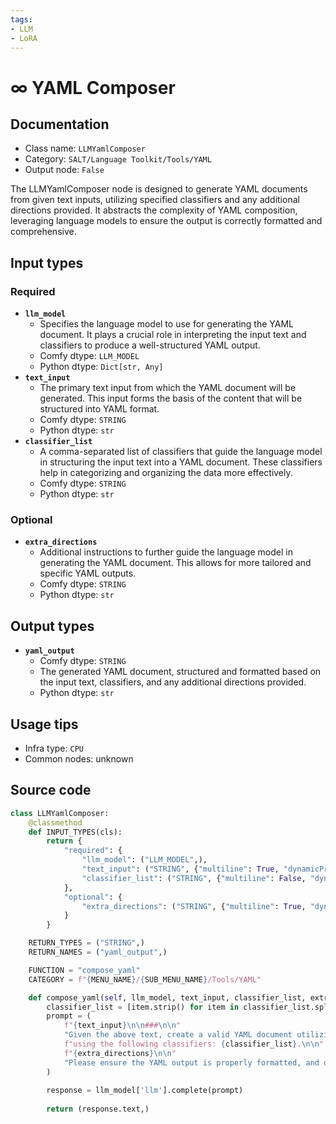 ```yaml
---
tags:
- LLM
- LoRA
---
```


# ∞ YAML Composer
## Documentation
- Class name: `LLMYamlComposer`
- Category: `SALT/Language Toolkit/Tools/YAML`
- Output node: `False`

The LLMYamlComposer node is designed to generate YAML documents from given text inputs, utilizing specified classifiers and any additional directions provided. It abstracts the complexity of YAML composition, leveraging language models to ensure the output is correctly formatted and comprehensive.
## Input types
### Required
- **`llm_model`**
    - Specifies the language model to use for generating the YAML document. It plays a crucial role in interpreting the input text and classifiers to produce a well-structured YAML output.
    - Comfy dtype: `LLM_MODEL`
    - Python dtype: `Dict[str, Any]`
- **`text_input`**
    - The primary text input from which the YAML document will be generated. This input forms the basis of the content that will be structured into YAML format.
    - Comfy dtype: `STRING`
    - Python dtype: `str`
- **`classifier_list`**
    - A comma-separated list of classifiers that guide the language model in structuring the input text into a YAML document. These classifiers help in categorizing and organizing the data more effectively.
    - Comfy dtype: `STRING`
    - Python dtype: `str`
### Optional
- **`extra_directions`**
    - Additional instructions to further guide the language model in generating the YAML document. This allows for more tailored and specific YAML outputs.
    - Comfy dtype: `STRING`
    - Python dtype: `str`
## Output types
- **`yaml_output`**
    - Comfy dtype: `STRING`
    - The generated YAML document, structured and formatted based on the input text, classifiers, and any additional directions provided.
    - Python dtype: `str`
## Usage tips
- Infra type: `CPU`
- Common nodes: unknown


## Source code
```python
class LLMYamlComposer:
    @classmethod
    def INPUT_TYPES(cls):
        return {
            "required": {
                "llm_model": ("LLM_MODEL",),
                "text_input": ("STRING", {"multiline": True, "dynamicPrompts": False, "placeholder": "Data..."}),
                "classifier_list": ("STRING", {"multiline": False, "dynamicPrompts": False}),
            },
            "optional": {
                "extra_directions": ("STRING", {"multiline": True, "dynamicPrompts": False, "placeholder": "Extra directions for the LLM to follow..."}),
            }
        }

    RETURN_TYPES = ("STRING",)
    RETURN_NAMES = ("yaml_output",)

    FUNCTION = "compose_yaml"
    CATEGORY = f"{MENU_NAME}/{SUB_MENU_NAME}/Tools/YAML"

    def compose_yaml(self, llm_model, text_input, classifier_list, extra_directions=""):
        classifier_list = [item.strip() for item in classifier_list.split(",") if item.strip()]
        prompt = (
            f"{text_input}\n\n###\n\n"
            "Given the above text, create a valid YAML document utilizing *all* of the data; "
            f"using the following classifiers: {classifier_list}.\n\n"
            f"{extra_directions}\n\n"
            "Please ensure the YAML output is properly formatted, and does not omit any data."
        )
        
        response = llm_model['llm'].complete(prompt)
        
        return (response.text,)

```
